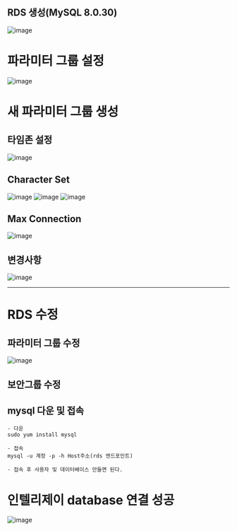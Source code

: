 ## RDS 생성(MySQL 8.0.30)
![image](https://user-images.githubusercontent.com/74396651/209356834-470861b9-0873-42f1-a114-4b19a5fcd353.png)



# 파라미터 그룹 설정
![image](https://user-images.githubusercontent.com/74396651/209356273-05f97747-5f04-46b1-9c87-aa0c840d9293.png)

# 새 파라미터 그룹 생성

## 타임존 설정
![image](https://user-images.githubusercontent.com/74396651/209355840-46409c26-4cae-44f3-a840-7ea110eee7bb.png)


## Character Set
![image](https://user-images.githubusercontent.com/74396651/209356080-511e4e12-8d0a-42db-8f72-3773872783a6.png)
![image](https://user-images.githubusercontent.com/74396651/209356539-0d9f4f1d-d100-44aa-9c10-7abf08d13a63.png)
![image](https://user-images.githubusercontent.com/74396651/209356576-6a8c8dae-6208-4bd0-9d8b-c2891bed1f52.png)


## Max Connection
![image](https://user-images.githubusercontent.com/74396651/209356379-b4893075-e47c-434a-a72e-d78d4c25ce29.png)

## 변경사항
![image](https://user-images.githubusercontent.com/74396651/209356641-beed3a60-6707-4d11-ac09-24233a91ecc9.png)

<hr>

# RDS 수정

## 파라미터 그룹 수정
![image](https://user-images.githubusercontent.com/74396651/209357022-516a155e-7b14-4ad5-97de-3cad73f1240b.png)

## 보안그룹 수정

## mysql 다운 및 접속

```
- 다운
sudo yum install mysql

- 접속
mysql -u 계정 -p -h Host주소(rds 엔드포인트)

- 접속 후 사용자 및 데이터베이스 만들면 된다.

```


# 인텔리제이 database 연결 성공

![image](https://user-images.githubusercontent.com/74396651/209365702-0ae614f7-9925-4cf8-866c-f3d912ef72fe.png)

